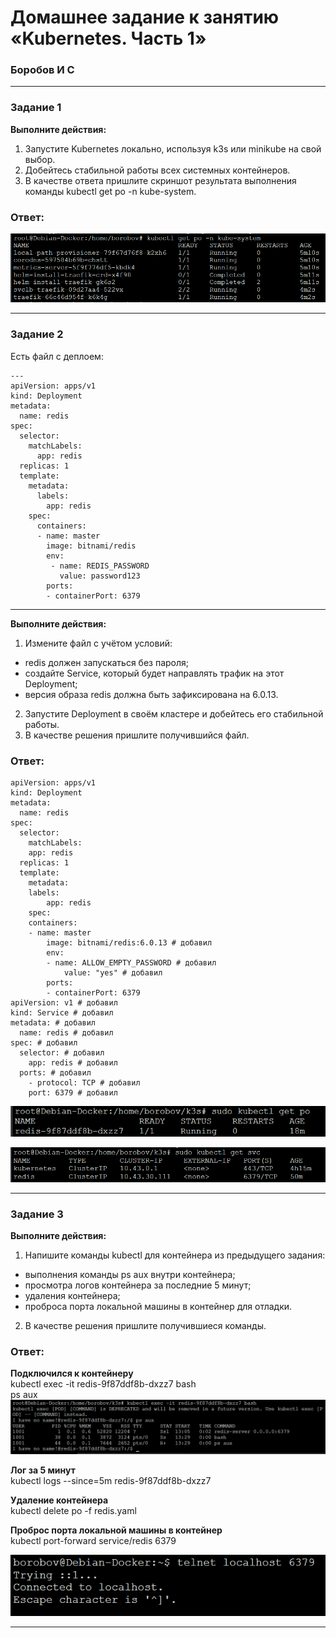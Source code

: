 # Домашнее задание к занятию «Kubernetes. Часть 1»
### Боробов И С

---

### Задание 1

**Выполните действия:**

1. Запустите Kubernetes локально, используя k3s или minikube на свой выбор.
1. Добейтесь стабильной работы всех системных контейнеров.
2. В качестве ответа пришлите скриншот результата выполнения команды kubectl get po -n kube-system.

### Ответ:

![img-6-05-1](https://github.com/Borobov/03-Virtualization-automation-and-CICD/blob/3bdf79bb964b56157b20a366965c784657da9f59/img-6-05/img-6-05-1.png)

------
### Задание 2


Есть файл с деплоем:

```
---
apiVersion: apps/v1
kind: Deployment
metadata:
  name: redis
spec:
  selector:
    matchLabels:
      app: redis
  replicas: 1
  template:
    metadata:
      labels:
        app: redis
    spec:
      containers:
      - name: master
        image: bitnami/redis
        env:
         - name: REDIS_PASSWORD
           value: password123
        ports:
        - containerPort: 6379
```

------
**Выполните действия:**

1. Измените файл с учётом условий:

 * redis должен запускаться без пароля;
 * создайте Service, который будет направлять трафик на этот Deployment;
 * версия образа redis должна быть зафиксирована на 6.0.13.

2. Запустите Deployment в своём кластере и добейтесь его стабильной работы.
3. В качестве решения пришлите получившийся файл.

### Ответ:

```
apiVersion: apps/v1
kind: Deployment
metadata:
  name: redis
spec:
  selector:
	matchLabels:
  	app: redis
  replicas: 1
  template:
	metadata:
  	labels:
    	app: redis
	spec:
  	containers:
  	- name: master
    	image: bitnami/redis:6.0.13 # добавил
    	env:
      	- name: ALLOW_EMPTY_PASSWORD # добавил
        	value: "yes" # добавил
    	ports:
      	- containerPort: 6379
apiVersion: v1 # добавил
kind: Service # добавил
metadata: # добавил
  name: redis # добавил
spec: # добавил
  selector: # добавил
	app: redis # добавил
  ports: # добавил 
	- protocol: TCP # добавил
  	port: 6379 # добавил

```
![img-6-05-2](https://github.com/Borobov/03-Virtualization-automation-and-CICD/blob/3bdf79bb964b56157b20a366965c784657da9f59/img-6-05/img-6-05-2.png)

![img-6-05-3](https://github.com/Borobov/03-Virtualization-automation-and-CICD/blob/3bdf79bb964b56157b20a366965c784657da9f59/img-6-05/img-6-05-3.png)

------
### Задание 3

**Выполните действия:**

1. Напишите команды kubectl для контейнера из предыдущего задания:

 - выполнения команды ps aux внутри контейнера;
 - просмотра логов контейнера за последние 5 минут;
 - удаления контейнера;
 - проброса порта локальной машины в контейнер для отладки.

2. В качестве решения пришлите получившиеся команды.

### Ответ:

**Подключился к контейнеру**  
kubectl exec -it redis-9f87ddf8b-dxzz7 bash  
ps aux  
![img-6-05-4](https://github.com/Borobov/03-Virtualization-automation-and-CICD/blob/3bdf79bb964b56157b20a366965c784657da9f59/img-6-05/img-6-05-4.png)

**Лог за 5 минут**  
kubectl logs --since=5m redis-9f87ddf8b-dxzz7  

**Удаление контейнера**  
kubectl delete po -f redis.yaml  

**Проброс порта локальной машины в контейнер**  
kubectl port-forward service/redis 6379  

![img-6-05-5](https://github.com/Borobov/03-Virtualization-automation-and-CICD/blob/3bdf79bb964b56157b20a366965c784657da9f59/img-6-05/img-6-05-5.png)

------
